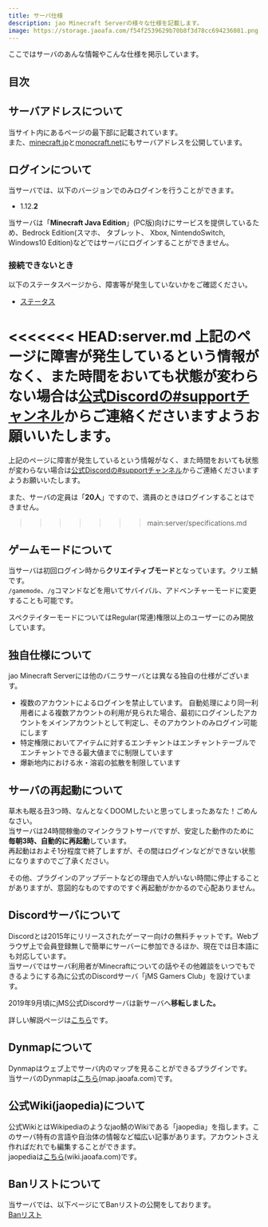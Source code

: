 ```yaml
---
title: サーバ仕様
description: jao Minecraft Serverの様々な仕様を記載します。
image: https://storage.jaoafa.com/f54f2539629b70b8f3d78cc694236081.png
---
```


ここではサーバのあんな情報やこんな仕様を掲示しています。

## 目次

<!--contents-->

## サーバアドレスについて

当サイト内にあるページの最下部に記載されています。  
また、[minecraft.jp](https://minecraft.jp/servers/play.jaoafa.com)と[monocraft.net](https://monocraft.net/servers/4ovU0v9PkdyJbNJVngf7)にもサーバアドレスを公開しています。

## ログインについて

当サーバでは、以下のバージョンでのみログインを行うことができます。

- 1.12.**2**

当サーバは「**Minecraft Java Edition**」(PC版)向けにサービスを提供しているため、Bedrock Edition(スマホ、 タブレット、 Xbox, NintendoSwitch, Windows10 Edition)などではサーバにログインすることができません。

### 接続できないとき

以下のステータスページから、障害等が発生していないかをご確認ください。

- [ステータス](/status)

<<<<<<< HEAD:server.md
上記のページに障害が発生しているという情報がなく、また時間をおいても状態が変わらない場合は[公式Discordの#supportチャンネル](https://wiki.jaoafa.com/jMS_Gamers_Club)からご連絡くださいますようお願いいたします。
=======
上記のページに障害が発生しているという情報がなく、また時間をおいても状態が変わらない場合は[公式Discordの#supportチャンネル](community/discord)からご連絡くださいますようお願いいたします。  

また、サーバの定員は「**20人**」ですので、満員のときはログインすることはできません。
>>>>>>> main:server/specifications.md

## ゲームモードについて

当サーバは初回ログイン時から**クリエイティブモード**となっています。クリエ鯖です。  
`/gamemode`、`/g`コマンドなどを用いてサバイバル、アドベンチャーモードに変更することも可能です。

スペクテイターモードについてはRegular(常連)権限以上のユーザーにのみ開放しています。

## 独自仕様について

jao Minecraft Serverには他のバニラサーバとは異なる独自の仕様がございます。

- 複数のアカウントによるログインを禁止しています。
自動処理により同一利用者による複数アカウントの利用が見られた場合、最初にログインしたアカウントをメインアカウントとして判定し、そのアカウントのみログイン可能にします
- 特定権限においてアイテムに対するエンチャントはエンチャントテーブルでエンチャントできる最大値までに制限しています
- 爆新地内における水・溶岩の拡散を制限しています

## サーバの再起動について

草木も眠る丑3つ時、なんとなくDOOMしたいと思ってしまったあなた！ごめんなさい。  
当サーバは24時間稼働のマインクラフトサーバですが、安定した動作のために**毎朝3時、自動的に再起動**しています。  
再起動はおよそ1分程度で終了しますが、その間はログインなどができない状態になりますのでご了承ください。

その他、プラグインのアップデートなどの理由で人がいない時間に停止することがありますが、意図的なものですのですぐ再起動がかかるので心配ありません。

## Discordサーバについて

Discordとは2015年にリリースされたゲーマー向けの無料チャットです。Webブラウザ上で会員登録無しで簡単にサーバーに参加できるほか、現在では日本語にも対応しています。  
当サーバではサーバ利用者がMinecraftについての話やその他雑談をいつでもできるようにする為に公式のDiscordサーバ「jMS Gamers Club」を設けています。

2019年9月頃にjMS公式Discordサーバは新サーバへ**移転しました。**

詳しい解説ページは[こちら](community/discord)です。

## Dynmapについて

Dynmapはウェブ上でサーバ内のマップを見ることができるプラグインです。  
当サーバのDynmapは[こちら](https://map.jaoafa.com/)(map.jaoafa.com)です。

## 公式Wiki(jaopedia)について

公式WikiとはWikipediaのようなjao鯖のWikiである「jaopedia」を指します。このサーバ特有の言語や自治体の情報など幅広い記事があります。アカウントさえ作ればだれでも編集することができます。  
jaopediaは[こちら](https://wiki.jaoafa.com/)(wiki.jaoafa.com)です。

## Banリストについて

当サーバでは、以下ページにてBanリストの公開をしております。  
[Banリスト](/proof)
